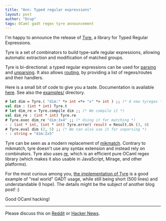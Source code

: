 ```yaml
---
title: "Ann: Typed regular expressions"
layout: post
author: "Drup"
tags: OCaml gadt regex tyre announcement
---
```


I'm happy to announce the release of [Tyre][tyre], a library for Typed Regular Expressions.
<!--more-->

[tyre]: https://github.com/Drup/tyre
Tyre is a set of combinators to build type-safe regular expressions, allowing automatic extraction and modification of matched groups.

Tyre is bi-directional: a typed regular expressions can be used for [parsing][] and [unparsing][]. It also allows [routing][], by providing a list of regexs/routes and their handlers.

Here is a small bit of code to give you a taste. Documentation is available [here][doc]. See also the [examples/][examples] directory.

```ocaml
# let dim = Tyre.( "dim:" *> int <*> "x" *> int ) ;; (* A new tyregex *)
val dim : (int * int) Tyre.t
# let dim_re = Tyre.compile dim ;; (* We compile it *)
val dim_re : (int * int) Tyre.re
# Tyre.exec dim_re "dim:3x4" ;; (* Using it for matching *)
- : (int * int, (int * int) Tyre.error) result = Result.Ok (3, 4)
# Tyre.eval dim (2, 5) ;; (* We can also use it for unparsing *)
- : string = "dim:2x5"
```

[examples]: https://github.com/Drup/tyre/blob/master/examples
[doc]: https://drup.github.io/tyre/0.1/Tyre.html
[routing]: https://drup.github.io/tyre/0.1/Tyre.html#routing
[parsing]: https://drup.github.io/tyre/0.1/Tyre.html#matching
[unparsing]: https://drup.github.io/tyre/0.1/Tyre.html#eval

Tyre can be seen as a modern replacement of [mikmatch][]. Contrary to mikmatch, tyre doesn't use any syntax extension and instead rely on combinators. Tyre also uses [re][], which is an efficient pure OCaml regex library (which makes it also usable in JavaScript, Mirage, and other platforms).

[mikmatch]: http://mjambon.com/micmatch.html
[re]: https://github.com/ocaml/ocaml-re

For the most curious among you, [the implementation of Tyre][implem] is a good example of "real world" GADT usage, while still being short (500 lines) and understandable (I hope). The details might be the subject of another blog post! :)

[implem]: https://github.com/Drup/tyre/blob/master/src/tyre.ml

Good OCaml hacking!

------

Please discuss this on [Reddit](https://dd.reddit.com/r/ocaml/comments/4xfzi3/tyre_a_library_for_typed_regular_expressions/) or [Hacker News](https://news.ycombinator.com/item?id=12292389).
